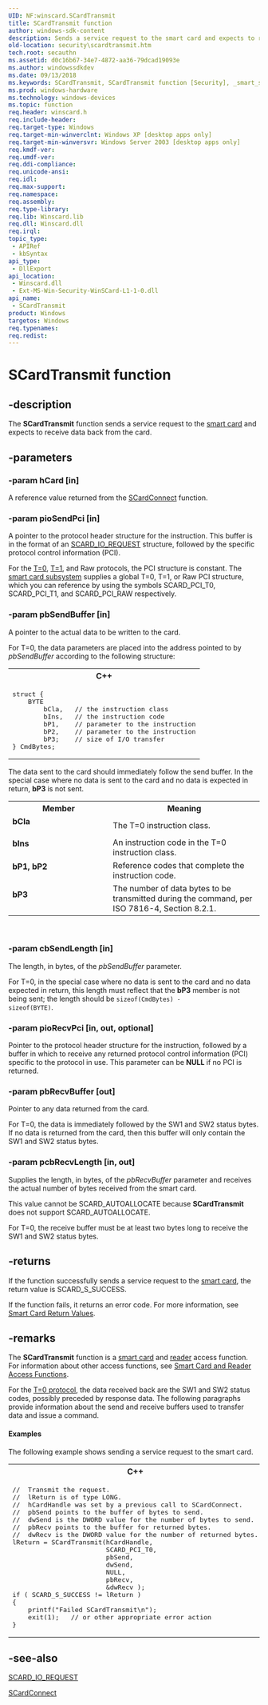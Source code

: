 ```yaml
---
UID: NF:winscard.SCardTransmit
title: SCardTransmit function
author: windows-sdk-content
description: Sends a service request to the smart card and expects to receive data back from the card.
old-location: security\scardtransmit.htm
tech.root: secauthn
ms.assetid: d0c16b67-34e7-4872-aa36-79dcad19093e
ms.author: windowssdkdev
ms.date: 09/13/2018
ms.keywords: SCardTransmit, SCardTransmit function [Security], _smart_scardtransmit, bCla, bIns, bP1,bP2, bP3, security.scardtransmit, winscard/SCardTransmit
ms.prod: windows-hardware
ms.technology: windows-devices
ms.topic: function
req.header: winscard.h
req.include-header: 
req.target-type: Windows
req.target-min-winverclnt: Windows XP [desktop apps only]
req.target-min-winversvr: Windows Server 2003 [desktop apps only]
req.kmdf-ver: 
req.umdf-ver: 
req.ddi-compliance: 
req.unicode-ansi: 
req.idl: 
req.max-support: 
req.namespace: 
req.assembly: 
req.type-library: 
req.lib: Winscard.lib
req.dll: Winscard.dll
req.irql: 
topic_type:
 - APIRef
 - kbSyntax
api_type:
 - DllExport
api_location:
 - Winscard.dll
 - Ext-MS-Win-Security-WinSCard-L1-1-0.dll
api_name:
 - SCardTransmit
product: Windows
targetos: Windows
req.typenames: 
req.redist: 
---
```


# SCardTransmit function


## -description


The <b>SCardTransmit</b> function sends a service request to the <a href="https://msdn.microsoft.com/3e9d7672-2314-45c8-8178-5a0afcfd0c50">smart card</a> and expects to receive data back from the card.


## -parameters




### -param hCard [in]

A reference value returned from 
the <a href="https://msdn.microsoft.com/389ada98-383f-4b37-bf5d-c40577ef25fd">SCardConnect</a> function.


### -param pioSendPci [in]

A pointer to the protocol header structure for the instruction. This buffer is in the format of an <a href="https://msdn.microsoft.com/80fd7c6e-e768-42db-8302-29e92c9552f0">SCARD_IO_REQUEST</a> structure, followed by the specific protocol control information (PCI). 




For the <a href="https://msdn.microsoft.com/11f2e098-1d1e-473b-90ff-7b86eb923e9f">T=0</a>, <a href="https://msdn.microsoft.com/11f2e098-1d1e-473b-90ff-7b86eb923e9f">T=1</a>, and Raw protocols, the PCI structure is constant. The <a href="https://msdn.microsoft.com/3e9d7672-2314-45c8-8178-5a0afcfd0c50">smart card subsystem</a> supplies a global T=0, T=1, or Raw PCI structure, which you can reference by using the symbols SCARD_PCI_T0, SCARD_PCI_T1, and SCARD_PCI_RAW respectively.


### -param pbSendBuffer [in]

A pointer to the actual data to be written to the card. 

For T=0, the data parameters are placed into the address pointed to by <i>pbSendBuffer</i> according to the following structure:

<div class="code"><span codelanguage="ManagedCPlusPlus"><table>
<tr>
<th>C++</th>
</tr>
<tr>
<td>
<pre>struct {
    BYTE
        bCla,   // the instruction class
        bIns,   // the instruction code 
        bP1,    // parameter to the instruction
        bP2,    // parameter to the instruction
        bP3;    // size of I/O transfer
} CmdBytes;
</pre>
</td>
</tr>
</table></span></div>

The data sent to the card should immediately follow the send buffer. In the special case where no data is sent to the card and no data is expected in return, <b>bP3</b> is not sent.



<table>
<tr>
<th>Member</th>
<th>Meaning</th>
</tr>
<tr>
<td width="40%"><a id="bCla"></a><a id="bcla"></a><a id="BCLA"></a><dl>
<dt><b><b>bCla</b></b></dt>
</dl>
</td>
<td width="60%">
The T=0 instruction class.

</td>
</tr>
<tr>
<td width="40%"><a id="bIns"></a><a id="bins"></a><a id="BINS"></a><dl>
<dt><b><b>bIns</b></b></dt>
</dl>
</td>
<td width="60%">
An instruction code in the T=0 instruction class.

</td>
</tr>
<tr>
<td width="40%"><a id="bP1__bP2"></a><a id="bp1__bp2"></a><a id="BP1__BP2"></a><dl>
<dt><b><b>bP1</b>, <b>bP2</b></b></dt>
</dl>
</td>
<td width="60%">
Reference codes that complete the instruction code.

</td>
</tr>
<tr>
<td width="40%"><a id="bP3"></a><a id="bp3"></a><a id="BP3"></a><dl>
<dt><b><b>bP3</b></b></dt>
</dl>
</td>
<td width="60%">
The number of data bytes to be transmitted during the command, per ISO 7816-4, Section 8.2.1.

</td>
</tr>
</table>
 


### -param cbSendLength [in]

The length, in bytes, of the <i>pbSendBuffer</i> parameter. 




For T=0, in the special case where no data is sent to the card and no data expected in return, this length must reflect that the <b>bP3</b> member is not being sent; the length should be <code>sizeof(CmdBytes)  - sizeof(BYTE)</code>.


### -param pioRecvPci [in, out, optional]

Pointer to the protocol header structure for the instruction, followed by a buffer in which to receive any returned protocol control information (PCI) specific to the protocol in use. This parameter can be <b>NULL</b> if no  PCI is returned.


### -param pbRecvBuffer [out]

Pointer to any data returned from the card. 




For T=0, the data is immediately followed by the SW1 and SW2 status bytes. If no data is returned from the card, then this buffer will only contain the SW1 and SW2 status bytes.


### -param pcbRecvLength [in, out]

Supplies the length, in bytes, of the <i>pbRecvBuffer</i> parameter and receives the actual number of bytes received from the smart card. 


This value cannot be SCARD_AUTOALLOCATE because <b>SCardTransmit</b> does not support SCARD_AUTOALLOCATE.

For T=0, the receive buffer must be at least two bytes long to receive the SW1 and SW2 status bytes.


## -returns



If the function successfully sends a service request to the <a href="https://msdn.microsoft.com/3e9d7672-2314-45c8-8178-5a0afcfd0c50">smart card</a>, the return value is SCARD_S_SUCCESS.

If the function fails, it returns an error code. For more information, see 
<a href="authentication_return_values.htm">Smart Card Return Values</a>.




## -remarks



The <b>SCardTransmit</b> function is a <a href="https://msdn.microsoft.com/3e9d7672-2314-45c8-8178-5a0afcfd0c50">smart card</a> and <a href="https://msdn.microsoft.com/ce589e18-02ac-42c2-b76b-776deb686bbd">reader</a> access function. For information about other access functions, see 
<a href="https://msdn.microsoft.com/37d92491-174b-471e-b36e-46d9285dd404">Smart Card and Reader Access Functions</a>.

For the <a href="https://msdn.microsoft.com/11f2e098-1d1e-473b-90ff-7b86eb923e9f">T=0 protocol</a>, the data received back are the SW1 and SW2 status codes, possibly preceded by response data. The following paragraphs provide information about the send and receive buffers used to transfer data and issue a command.




#### Examples

The following example  shows sending a service request to the smart card.

<div class="code"><span codelanguage="ManagedCPlusPlus"><table>
<tr>
<th>C++</th>
</tr>
<tr>
<td>
<pre>//  Transmit the request.
//  lReturn is of type LONG.
//  hCardHandle was set by a previous call to SCardConnect.
//  pbSend points to the buffer of bytes to send.
//  dwSend is the DWORD value for the number of bytes to send.
//  pbRecv points to the buffer for returned bytes.
//  dwRecv is the DWORD value for the number of returned bytes.
lReturn = SCardTransmit(hCardHandle,
                        SCARD_PCI_T0,
                        pbSend,
                        dwSend,
                        NULL,
                        pbRecv,
                        &amp;dwRecv );
if ( SCARD_S_SUCCESS != lReturn )
{
    printf("Failed SCardTransmit\n");
    exit(1);   // or other appropriate error action
}
</pre>
</td>
</tr>
</table></span></div>



## -see-also




<a href="https://msdn.microsoft.com/80fd7c6e-e768-42db-8302-29e92c9552f0">SCARD_IO_REQUEST</a>



<a href="https://msdn.microsoft.com/389ada98-383f-4b37-bf5d-c40577ef25fd">SCardConnect</a>
 

 

